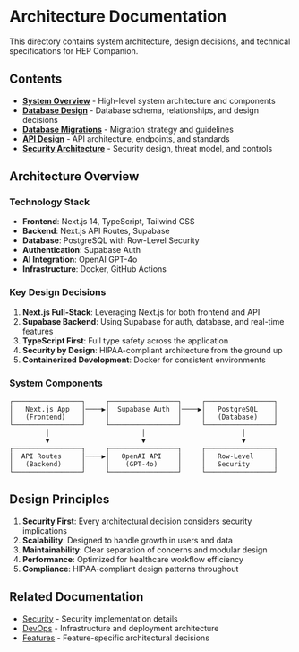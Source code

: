 # Architecture Documentation

This directory contains system architecture, design decisions, and technical specifications for HEP Companion.

## Contents

- **[System Overview](./system-overview.md)** - High-level system architecture and components
- **[Database Design](./database-design.md)** - Database schema, relationships, and design decisions
- **[Database Migrations](./database-migrations.md)** - Migration strategy and guidelines
- **[API Design](./api-design.md)** - API architecture, endpoints, and standards
- **[Security Architecture](./security-architecture.md)** - Security design, threat model, and controls

## Architecture Overview

### Technology Stack

- **Frontend**: Next.js 14, TypeScript, Tailwind CSS
- **Backend**: Next.js API Routes, Supabase
- **Database**: PostgreSQL with Row-Level Security
- **Authentication**: Supabase Auth
- **AI Integration**: OpenAI GPT-4o
- **Infrastructure**: Docker, GitHub Actions

### Key Design Decisions

1. **Next.js Full-Stack**: Leveraging Next.js for both frontend and API
2. **Supabase Backend**: Using Supabase for auth, database, and real-time features
3. **TypeScript First**: Full type safety across the application
4. **Security by Design**: HIPAA-compliant architecture from the ground up
5. **Containerized Development**: Docker for consistent environments

### System Components

```
┌─────────────────┐     ┌─────────────────┐     ┌─────────────────┐
│   Next.js App   │────▶│  Supabase Auth  │────▶│   PostgreSQL    │
│   (Frontend)    │     │                 │     │   (Database)    │
└─────────────────┘     └─────────────────┘     └─────────────────┘
         │                       │                        │
         ▼                       ▼                        ▼
┌─────────────────┐     ┌─────────────────┐     ┌─────────────────┐
│  API Routes     │────▶│   OpenAI API    │     │   Row-Level     │
│   (Backend)     │     │    (GPT-4o)     │     │   Security      │
└─────────────────┘     └─────────────────┘     └─────────────────┘
```

## Design Principles

1. **Security First**: Every architectural decision considers security implications
2. **Scalability**: Designed to handle growth in users and data
3. **Maintainability**: Clear separation of concerns and modular design
4. **Performance**: Optimized for healthcare workflow efficiency
5. **Compliance**: HIPAA-compliant design patterns throughout

## Related Documentation

- [Security](../security/) - Security implementation details
- [DevOps](../devops/) - Infrastructure and deployment architecture
- [Features](../features/) - Feature-specific architectural decisions 